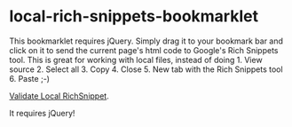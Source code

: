 local-rich-snippets-bookmarklet
===============================

This bookmarklet requires jQuery. Simply drag it to your bookmark bar and click on it to send the current page's html code to Google's Rich Snippets tool. This is great for working with local files, instead of doing 1. View source 2. Select all 3. Copy 4. Close 5. New tab with the Rich Snippets tool 6. Paste ;-)

[Validate Local RichSnippet][1].

It requires jQuery!

[1]: javascript:(function()%7Bfunction%20callback()%7B(function(%24)%7Bvar%20jQuery%3D%24%3Bvar%20htmlForm%3D'%3Cform%20id%3D%22rstt-html-form%22enctype%3D%22multipart%2Fform-data%22method%3D%22POST%22%20'%3BhtmlForm%2B%3D'target%3D%22local_validator%22'%3BhtmlForm%2B%3D'action%3D%22http%3A%2F%2Fwww.google.com%2Fwebmasters%2Ftools%2Frichsnippets%2Fupload%22%3E'%3BhtmlForm%2B%3D'%3Ctextarea%20name%3D%22html%22id%3D%22html-input%22%3EPaste%20html%20here.%3C%2Ftextarea%3E'%3BhtmlForm%2B%3D'%3C%2Fform%3E'%3B%24('body').append(%24(htmlForm))%3B%24form%3D%24('%23rstt-html-form')%3B%24textarea%3D%24('%23html-input')%3Bvar%20fullHtml%3D%24('html').html()%3B%24textarea.val(fullHtml)%3B%24form.submit()%7D)(jQuery.noConflict(true))%7Dvar%20s%3Ddocument.createElement(%22script%22)%3Bs.src%3D%22https%3A%2F%2Fajax.googleapis.com%2Fajax%2Flibs%2Fjquery%2F1.7.1%2Fjquery.min.js%22%3Bif(s.addEventListener)%7Bs.addEventListener(%22load%22%2Ccallback%2Cfalse)%7Delse%20if(s.readyState)%7Bs.onreadystatechange%3Dcallback%7Ddocument.body.appendChild(s)%3B%7D)()
